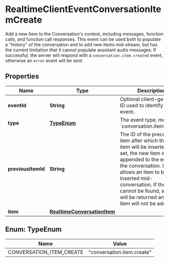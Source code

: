 

# RealtimeClientEventConversationItemCreate

Add a new Item to the Conversation's context, including messages, function  calls, and function call responses. This event can be used both to populate a  \"history\" of the conversation and to add new items mid-stream, but has the  current limitation that it cannot populate assistant audio messages.  If successful, the server will respond with a `conversation.item.created`  event, otherwise an `error` event will be sent. 

## Properties

| Name | Type | Description | Notes |
|------------ | ------------- | ------------- | -------------|
|**eventId** | **String** | Optional client-generated ID used to identify this event. |  [optional] |
|**type** | [**TypeEnum**](#TypeEnum) | The event type, must be &#x60;conversation.item.create&#x60;. |  |
|**previousItemId** | **String** | The ID of the preceding item after which the new item will be inserted.  If not set, the new item will be appended to the end of the conversation.  If set, it allows an item to be inserted mid-conversation. If the ID  cannot be found, an error will be returned and the item will not be added.  |  [optional] |
|**item** | [**RealtimeConversationItem**](RealtimeConversationItem.md) |  |  |



## Enum: TypeEnum

| Name | Value |
|---- | -----|
| CONVERSATION_ITEM_CREATE | &quot;conversation.item.create&quot; |



